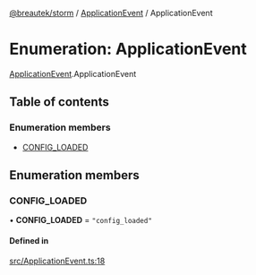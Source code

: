 [@breautek/storm](../README.md) / [ApplicationEvent](../modules/ApplicationEvent.md) / ApplicationEvent

# Enumeration: ApplicationEvent

[ApplicationEvent](../modules/ApplicationEvent.md).ApplicationEvent

## Table of contents

### Enumeration members

- [CONFIG\_LOADED](ApplicationEvent.ApplicationEvent-1.md#config_loaded)

## Enumeration members

### CONFIG\_LOADED

• **CONFIG\_LOADED** = `"config_loaded"`

#### Defined in

[src/ApplicationEvent.ts:18](https://github.com/breautek/storm/blob/621aeec/src/ApplicationEvent.ts#L18)
